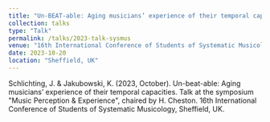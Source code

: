 ```yaml
---
title: "Un-BEAT-able: Aging musicians’ experience of their temporal capacities"
collection: talks
type: "Talk"
permalink: /talks/2023-talk-sysmus
venue: "16th International Conference of Students of Systematic Musicology"
date: 2023-10-20
location: "Sheffield, UK"
---
```


Schlichting, J. & Jakubowski, K. (2023, October). Un-beat-able: Aging musicians’ experience of their temporal capacities. Talk at the symposium "Music Perception & Experience", chaired by H. Cheston. 16th International Conference of Students of Systematic Musicology, Sheffield, UK.
